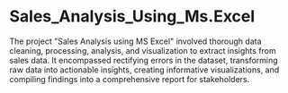# Sales_Analysis_Using_Ms.Excel

The project "Sales Analysis using MS Excel" involved thorough data cleaning, processing, analysis, and visualization to extract insights from sales data. It encompassed rectifying errors in the dataset, transforming raw data into actionable insights, creating informative visualizations, and compiling findings into a comprehensive report for stakeholders.
